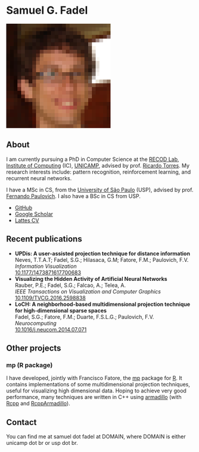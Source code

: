 # Samuel G. Fadel
![Picture](img/fadel.png)

## About
I am currently pursuing a PhD in Computer Science at the [RECOD Lab](http://www.recod.ic.unicamp.br/), [Institute of Computing](https://www.ic.unicamp.br/) (IC), [UNICAMP](https://www.unicamp.br/), advised by prof. [Ricardo Torres](http://www.ic.unicamp.br/~rtorres/).
My research interests include: pattern recognition, reinforcement learning, and recurrent neural networks.

I have a MSc in CS, from the [University of São Paulo](http://www.usp.br/) (USP), advised by prof. [Fernando Paulovich](http://sites.google.com/site/fpaulovich/).
I also have a BSc in CS from USP.

* [GitHub](https://github.com/fadel/)
* [Google Scholar](https://scholar.google.com.br/citations?user=IV7luZsAAAAJ&hl=en)
* [Lattes CV](http://lattes.cnpq.br/3874774171103553)

## Recent publications
* __UPDis: A user-assisted projection technique for distance information__  
  Neves, T.T.A.T; Fadel, S.G.; Hilasaca, G.M; Fatore, F.M.; Paulovich, F.V.  
  _Information Visualization_  
  [10.1177/1473871617700683](https://dx.doi.org/10.1177/1473871617700683)
* __Visualizing the Hidden Activity of Artificial Neural Networks__  
  Rauber, P.E.; Fadel, S.G.; Falcao, A.; Telea, A.  
  _IEEE Transactions on Visualization and Computer Graphics_  
  [10.1109/TVCG.2016.2598838](https://dx.doi.org/10.1109/TVCG.2016.2598838)
* __LoCH: A neighborhood-based multidimensional projection technique for high-dimensional sparse spaces__  
  Fadel, S.G.; Fatore, F.M.; Duarte, F.S.L.G.; Paulovich, F.V.  
  _Neurocomputing_  
  [10.1016/j.neucom.2014.07.071](https://dx.doi.org/10.1016/j.neucom.2014.07.071)

## Other projects

### mp (R package)
I have developed, jointly with Francisco Fatore, the [mp](https://cran.r-project.org/package=mp) package for [R](https://www.r-project.org/).
It contains implementations of some multidimensional projection techniques, useful for visualizing high dimensional data.
Hoping to achieve very good performance, many techniques are written in C++ using [armadillo](http://arma.sourceforge.net/) (with [Rcpp](https://cran.r-project.org/package=Rcpp) and [RcppArmadillo](https://cran.r-project.org/package=RcppArmadillo)).

## Contact
You can find me at samuel dot fadel at DOMAIN, where DOMAIN is either unicamp dot br or usp dot br.
